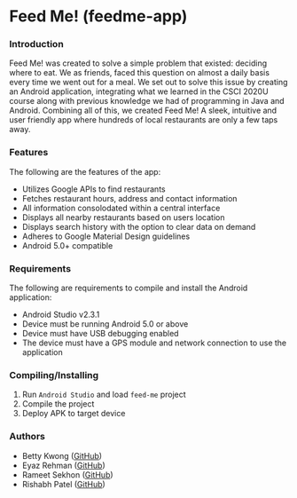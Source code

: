 # Feed Me! (feedme-app)
### Introduction
Feed Me! was created to solve a simple problem that existed: deciding where to eat. We as friends, faced this question on almost a daily basis every time we went out for a meal. We set out to solve this issue by creating an Android application, integrating what we learned in the CSCI 2020U course along with previous knowledge we had of programming in Java and Android. Combining all of this, we created Feed Me! A sleek, intuitive and user friendly app where hundreds of local restaurants are only a few taps away.

### Features
The following are the features of the app:
- Utilizes Google APIs to find restaurants
- Fetches restaurant hours, address and contact information
- All information consolodated within a central interface
- Displays all nearby restaurants based on users location
- Displays search history with the option to clear data on demand
- Adheres to Google Material Design guidelines
- Android 5.0+ compatible

### Requirements
The following are requirements to compile and install the Android application:
- Android Studio v2.3.1
- Device must be running Android 5.0 or above
- Device must have USB debugging enabled
- The device must have a GPS module and network connection to use the application

### Compiling/Installing
1. Run `Android Studio` and load `feed-me` project
2. Compile the project
3. Deploy APK to target device

### Authors
- Betty Kwong ([GitHub](https://github.com/bunnehbetz))
- Eyaz Rehman ([GitHub](https://github.com/Imposter))
- Rameet Sekhon ([GitHub](https://github.com/rameetss))
- Rishabh Patel ([GitHub](https://github.com/RPatel97))